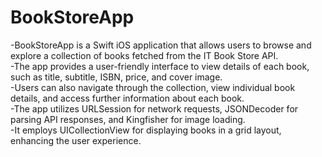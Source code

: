 # BookStoreApp
-BookStoreApp is a Swift iOS application that allows users to browse and explore a collection of books fetched from the IT Book Store API.<br>
-The app provides a user-friendly interface to view details of each book, such as title, subtitle, ISBN, price, and cover image.<br>
-Users can also navigate through the collection, view individual book details, and access further information about each book.<br>
-The app utilizes URLSession for network requests, JSONDecoder for parsing API responses, and Kingfisher for image loading.<br>
-It employs UICollectionView for displaying books in a grid layout, enhancing the user experience. 
